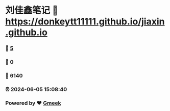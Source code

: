 # 刘佳鑫笔记 :link: https://donkeytt11111.github.io/jiaxin.github.io 
### :page_facing_up: [5](https://donkeytt11111.github.io/jiaxin.github.io/tag.html) 
### :speech_balloon: 0 
### :hibiscus: 6140 
### :alarm_clock: 2024-06-05 15:08:40 
### Powered by :heart: [Gmeek](https://github.com/Meekdai/Gmeek)
